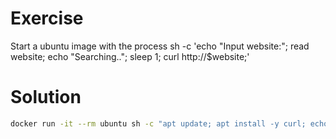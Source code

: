# Exercise
Start a ubuntu image with the process sh -c 'echo "Input website:"; read website; echo "Searching.."; sleep 1; curl http://$website;'

# Solution
```bash
docker run -it --rm ubuntu sh -c "apt update; apt install -y curl; echo 'Input website:'; read website; echo 'Searching..'; sleep 1; curl https://$website;"
```